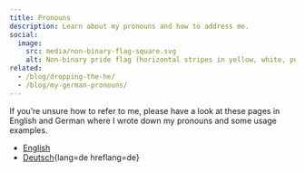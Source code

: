 ```yaml
---
title: Pronouns
description: Learn about my pronouns and how to address me.
social:
  image:
    src: media/non-binary-flag-square.svg
    alt: Non-binary pride flag (horizontal stripes in yellow, white, purple, black).
related:
  - /blog/dropping-the-he/
  - /blog/my-german-pronouns/
---
```


If you’re unsure how to refer to me, please have a look at these pages in English and German where I wrote down my pronouns and some usage examples.

- [English](en/)
- [Deutsch](de/){lang=de hreflang=de}
